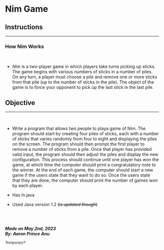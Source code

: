 # **Nim Game**

## Instructions
---


### How Nim Works

<br>

- *Nim* is a two-player game in which players take turns picking up sticks. The game begins with various numbers of sticks in a number of piles. On any turn, a player must choose a pile and remove one or more sticks from that pile (up to the number of sticks in the pile). The object of the game is to force your opponent to pick up the last stick in the last pile. 



## Objective
---
<br>

- Write a program that allows two people to playa game of Nim. The program should start by creating four piles of sticks, each with a number of sticks that varies randomly from four to eight and displaying the piles on the screen. The program should then prompt the first player to remove a number of sticks from a pile. Once that player has provided valid input, the program should then adjust the piles and display the new configuration. This process should continue until one player has won the game, at which time the computer should print a congratulatory note to the winner. At the end of each game, the computer should start a new game if the users state that they want to do so. Once the users state that they are done, the computer should print the number of games won by each player.

- Has In.java
- Used Java version 1.2 ~~(*is updated though*)~~

<br></br>

***Made on May 2nd, 2023***\
***By: Aaron Prince Anu***


<sub>*Temporary?*</sub>